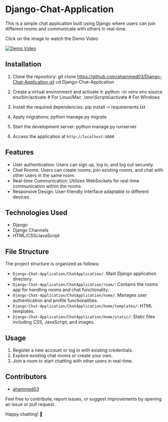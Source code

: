 # Django-Chat-Application


This is a simple chat application built using Django where users can join different rooms and communicate with others in real-time.

Click on the image to watch the Demo Video

[![Demo Video](http://img.youtube.com/vi/rBezljBZIOM/0.jpg)](http://www.youtube.com/watch?v=rBezljBZIOM)


## Installation

1. Clone the repository: git clone https://github.com/ahammed03/Django-Chat-Application.git
cd Django-Chat-Application

2. Create a virtual environment and activate it:
python -m venv env
source env/bin/activate # For Linux/Mac
.\env\Scripts\activate # For Windows

3. Install the required dependencies:
pip install -r requirements.txt

4. Apply migrations:
python manage.py migrate

5. Start the development server:
python manage.py runserver

6. Access the application at `http://localhost:8000`

## Features

- User authentication: Users can sign up, log in, and log out securely.
- Chat Rooms: Users can create rooms, join existing rooms, and chat with other users in the same room.
- Real-time Communication: Utilizes WebSockets for real-time communication within the rooms.
- Responsive Design: User-friendly interface adaptable to different devices.

## Technologies Used

- Django
- Django Channels
- HTML/CSS/JavaScript

## File Structure

The project structure is organized as follows:
- `Django-Chat-Application/ChatApplication/`: Main Django application directory.
- `Django-Chat-Application/ChatApplication/room/`: Contains the rooms app for handling rooms and chat functionality.
- `Django-Chat-Application/ChatApplication/home/`: Manages user authentication and profile functionalities.
- `Django-Chat-Application/ChatApplication/home/templates/`: HTML templates.
- `Django-Chat-Application/ChatApplication/home/static/`: Static files including CSS, JavaScript, and images.

## Usage

1. Register a new account or log in with existing credentials.
2. Explore existing chat rooms or create your own.
3. Join a room to start chatting with other users in real-time.

## Contributors

- [ahammed03](https://github.com/ahammed03/)

Feel free to contribute, report issues, or suggest improvements by opening an issue or pull request.

Happy chatting! 🎉
